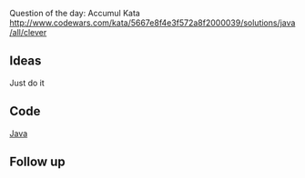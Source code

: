 Question of the day: Accumul Kata
http://www.codewars.com/kata/5667e8f4e3f572a8f2000039/solutions/java/all/clever

## Ideas

Just do it

## Code

[Java](./day49)

## Follow up

